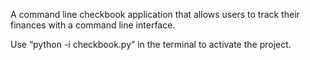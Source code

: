 A command line checkbook application that allows users to track their finances with a command line interface.

Use “python -i checkbook.py” in the terminal to activate the project. 